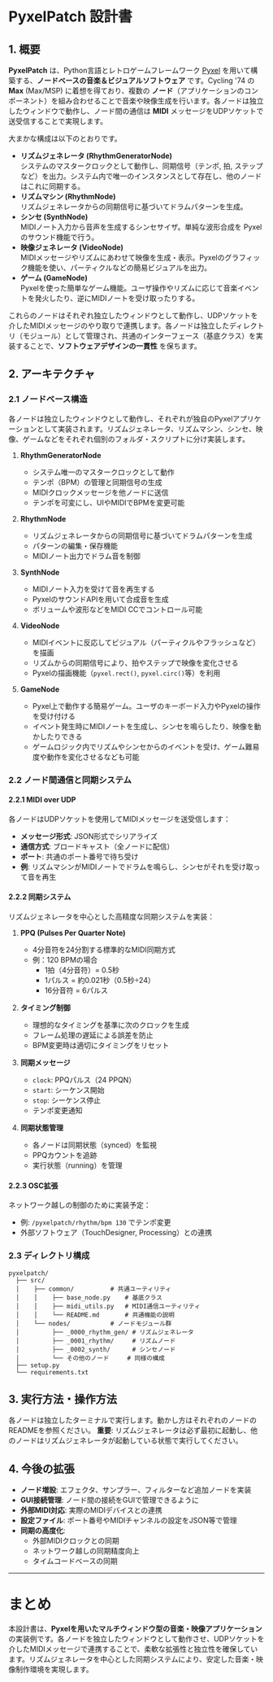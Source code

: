# PyxelPatch 設計書

## 1. 概要
**PyxelPatch** は、Python言語とレトロゲームフレームワーク [Pyxel](https://github.com/kitao/pyxel) を用いて構築する、**ノードベースの音楽＆ビジュアルソフトウェア** です。Cycling '74 の **Max** (Max/MSP) に着想を得ており、複数の **ノード**（アプリケーションのコンポーネント）を組み合わせることで音楽や映像生成を行います。各ノードは独立したウィンドウで動作し、ノード間の通信は **MIDI** メッセージをUDPソケットで送受信することで実現します。

大まかな構成は以下のとおりです。

- **リズムジェネレータ (RhythmGeneratorNode)**  
  システムのマスタークロックとして動作し、同期信号（テンポ, 拍, ステップなど）を出力。システム内で唯一のインスタンスとして存在し、他のノードはこれに同期する。
- **リズムマシン (RhythmNode)**  
  リズムジェネレータからの同期信号に基づいてドラムパターンを生成。
- **シンセ (SynthNode)**  
  MIDIノート入力から音声を生成するシンセサイザ。単純な波形合成を Pyxel のサウンド機能で行う。
- **映像ジェネレータ (VideoNode)**  
  MIDIメッセージやリズムにあわせて映像を生成・表示。Pyxelのグラフィック機能を使い、パーティクルなどの簡易ビジュアルを出力。
- **ゲーム (GameNode)**  
  Pyxelを使った簡単なゲーム機能。ユーザ操作やリズムに応じて音楽イベントを発火したり、逆にMIDIノートを受け取ったりする。

これらのノードはそれぞれ独立したウィンドウとして動作し、UDPソケットを介したMIDIメッセージのやり取りで連携します。各ノードは独立したディレクトリ（モジュール）として管理され、共通のインターフェース（基底クラス）を実装することで、**ソフトウェアデザインの一貫性** を保ちます。

## 2. アーキテクチャ

### 2.1 ノードベース構造
各ノードは独立したウィンドウとして動作し、それぞれが独自のPyxelアプリケーションとして実装されます。リズムジェネレータ、リズムマシン、シンセ、映像、ゲームなどをそれぞれ個別のフォルダ・スクリプトに分け実装します。

1. **RhythmGeneratorNode**  
   - システム唯一のマスタークロックとして動作  
   - テンポ（BPM）の管理と同期信号の生成  
   - MIDIクロックメッセージを他ノードに送信  
   - テンポを可変にし、UIやMIDIでBPMを変更可能  

2. **RhythmNode**  
   - リズムジェネレータからの同期信号に基づいてドラムパターンを生成  
   - パターンの編集・保存機能  
   - MIDIノート出力でドラム音を制御  

3. **SynthNode**  
   - MIDIノート入力を受けて音を再生する  
   - PyxelのサウンドAPIを用いて合成音を生成  
   - ボリュームや波形などをMIDI CCでコントロール可能  

4. **VideoNode**  
   - MIDIイベントに反応してビジュアル（パーティクルやフラッシュなど）を描画  
   - リズムからの同期信号により、拍やステップで映像を変化させる  
   - Pyxelの描画機能（`pyxel.rect()`, `pyxel.circ()`等）を利用  

5. **GameNode**  
   - Pyxel上で動作する簡易ゲーム。ユーザのキーボード入力やPyxelの操作を受け付ける  
   - イベント発生時にMIDIノートを生成し、シンセを鳴らしたり、映像を動かしたりできる  
   - ゲームロジック内でリズムやシンセからのイベントを受け、ゲーム難易度や動作を変化させるなども可能  

### 2.2 ノード間通信と同期システム

#### 2.2.1 MIDI over UDP
各ノードはUDPソケットを使用してMIDIメッセージを送受信します：
- **メッセージ形式**: JSON形式でシリアライズ
- **通信方式**: ブロードキャスト（全ノードに配信）
- **ポート**: 共通のポート番号で待ち受け
- **例**: リズムマシンがMIDIノートでドラムを鳴らし、シンセがそれを受け取って音を再生

#### 2.2.2 同期システム
リズムジェネレータを中心とした高精度な同期システムを実装：

1. **PPQ (Pulses Per Quarter Note)**
   - 4分音符を24分割する標準的なMIDI同期方式
   - 例：120 BPMの場合
     - 1拍（4分音符）= 0.5秒
     - 1パルス = 約0.021秒（0.5秒÷24）
     - 16分音符 = 6パルス

2. **タイミング制御**
   - 理想的なタイミングを基準に次のクロックを生成
   - フレーム処理の遅延による誤差を防止
   - BPM変更時は適切にタイミングをリセット

3. **同期メッセージ**
   - `clock`: PPQパルス（24 PPQN）
   - `start`: シーケンス開始
   - `stop`: シーケンス停止
   - テンポ変更通知

4. **同期状態管理**
   - 各ノードは同期状態（synced）を監視
   - PPQカウントを追跡
   - 実行状態（running）を管理

#### 2.2.3 OSC拡張
ネットワーク越しの制御のために実装予定：
- 例: `/pyxelpatch/rhythm/bpm 130` でテンポ変更
- 外部ソフトウェア（TouchDesigner, Processing）との連携

### 2.3 ディレクトリ構成
```
pyxelpatch/
  ├── src/
  │    ├── common/          # 共通ユーティリティ
  │    │    ├── base_node.py    # 基底クラス
  │    │    ├── midi_utils.py   # MIDI通信ユーティリティ
  │    │    └── README.md       # 共通機能の説明
  │    └── nodes/           # ノードモジュール群
  │         ├── _0000_rhythm_gen/ # リズムジェネレータ
  │         ├── _0001_rhythm/     # リズムノード
  │         ├── _0002_synth/      # シンセノード
  │         └── その他のノード     # 同様の構成
  ├── setup.py
  └── requirements.txt
```

## 3. 実行方法・操作方法

各ノードは独立したターミナルで実行します。動かし方はそれぞれのノードのREADMEを参照ください。
**重要**: リズムジェネレータは必ず最初に起動し、他のノードはリズムジェネレータが起動している状態で実行してください。

## 4. 今後の拡張
- **ノード増設**: エフェクタ、サンプラー、フィルターなど追加ノードを実装
- **GUI接続管理**: ノード間の接続をGUIで管理できるように
- **外部MIDI対応**: 実際のMIDIデバイスとの連携
- **設定ファイル**: ポート番号やMIDIチャンネルの設定をJSON等で管理
- **同期の高度化**: 
  - 外部MIDIクロックとの同期
  - ネットワーク越しの同期精度向上
  - タイムコードベースの同期

---

# まとめ
本設計書は、**Pyxelを用いたマルチウィンドウ型の音楽・映像アプリケーション** の実装例です。各ノードを独立したウィンドウとして動作させ、UDPソケットを介したMIDIメッセージで連携することで、柔軟な拡張性と独立性を確保しています。リズムジェネレータを中心とした同期システムにより、安定した音楽・映像制作環境を実現します。
